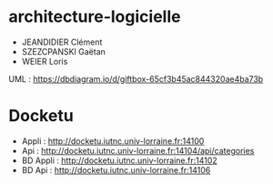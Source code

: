 # architecture-logicielle

* JEANDIDIER Clément
* SZEZCPANSKI Gaëtan
* WEIER Loris

UML : https://dbdiagram.io/d/giftbox-65cf3b45ac844320ae4ba73b

# Docketu

* Appli : http://docketu.iutnc.univ-lorraine.fr:14100
* Api : http://docketu.iutnc.univ-lorraine.fr:14104/api/categories
* BD Appli : http://docketu.iutnc.univ-lorraine.fr:14102
* BD Api : http://docketu.iutnc.univ-lorraine.fr:14106
